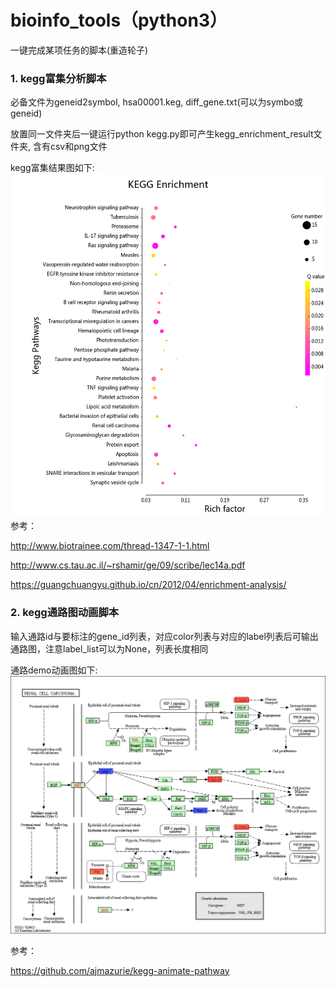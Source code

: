 # bioinfo_tools（python3）
一键完成某项任务的脚本(重造轮子)

### 1. kegg富集分析脚本

必备文件为geneid2symbol, hsa00001.keg, diff_gene.txt(可以为symbo或geneid)

放置同一文件夹后一键运行python kegg.py即可产生kegg_enrichment_result文件夹, 含有csv和png文件

kegg富集结果图如下:![富集结果](https://raw.githubusercontent.com/x2yline/bioinfo_tools/master/kegg_enrichment/kegg_enrichment_result/enrichment.png)
参考：

http://www.biotrainee.com/thread-1347-1-1.html

http://www.cs.tau.ac.il/~rshamir/ge/09/scribe/lec14a.pdf

https://guangchuangyu.github.io/cn/2012/04/enrichment-analysis/

### 2. kegg通路图动画脚本

输入通路id与要标注的gene_id列表，对应color列表与对应的label列表后可输出通路图，注意label_list可以为None，列表长度相同

通路demo动画图如下:![通路图](https://raw.githubusercontent.com/x2yline/bioinfo_tools/master/kegg_animation/hsa05211.gif)

参考：

https://github.com/ajmazurie/kegg-animate-pathway
